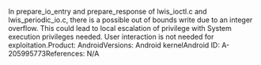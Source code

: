 In prepare_io_entry and prepare_response of lwis_ioctl.c and lwis_periodic_io.c, there is a possible out of bounds write due to an integer overflow. This could lead to local escalation of privilege with System execution privileges needed. User interaction is not needed for exploitation.Product: AndroidVersions: Android kernelAndroid ID: A-205995773References: N/A
